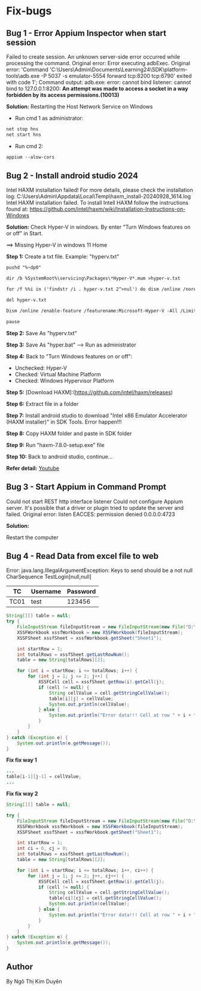 # Fix-bugs

## Bug 1 - Error Appium Inspector when start session
Failed to create session. An unknown server-side error occurred while processing the command. Original error: Error executing adbExec. Original error: 'Command 'C:\\Users\\Admin\\Documents\\Learning24\\SDK\\platform-tools\\adb.exe -P 5037 -s emulator-5554 forward tcp\:8200 tcp\:6790' exited with code 1'; Command output: adb.exe: error: cannot bind listener: cannot bind to 127.0.0.1:8200: **An attempt was made to access a socket in a way forbidden by its access permissions.(10013)**

**Solution:** Restarting the Host Network Service on Windows

- Run cmd 1 as administrator:

```txt
net stop hns
net start hns
```

- Run cmd 2:

```txt
appium --alow-cors
```

## Bug 2 - Install android studio 2024
Intel HAXM installation failed!
For more details, please check the installation log: C:\Users\Admin\Appdata\Local\Temp\haxm_install-20240928_1614.log
Intel HAXM installation failed. To install Intell HAXM follow the instructions found at: https://github.com/intel/haxm/wiki/Installation-Instructions-on-Windows

**Solution:**
Check Hyper-V in windows. By enter "Turn Windows features on or off" in Start. 

==> Missing Hyper-V in windows 11 Home

**Step 1:** Create a txt file. Example: "hyperv.txt"

```txt
pushd "%~dp0"

dir /b %SystemRoot%\servicing\Packages\*Hyper-V*.mum >hyper-v.txt

for /f %%i in ('findstr /i . hyper-v.txt 2^>nul') do dism /online /norestart /add-package:"%SystemRoot%\servicing\Packages\%%i"

del hyper-v.txt

Dism /online /enable-feature /featurename:Microsoft-Hyper-V -All /LimitAccess /ALL

pause
```
**Step 2:** Save As "hyperv.txt" 

**Step 3:** Save As "hyper.bat" --> Run as administrator

**Step 4:**
Back to "Turn Windows features on or off":
- Unchecked: Hyper-V
- Checked: Virtual Machine Platform
- Checked: Windows Hypervisor Platform

**Step 5:** [Download HAXM]:(https://github.com/intel/haxm/releases)

**Step 6:** Extract file in a folder

**Step 7:** Install android studio to download "Intel x86 Emulator Accelerator (HAXM installer)" in SDK Tools. Error happen!!!

**Step 8:** Copy HAXM folder and paste in SDK folder

**Step 9:** Run "haxm-7.8.0-setup.exe" file

**Step 10:** Back to android studio, continue...

**Refer detail:** [Youtube](https://www.youtube.com/watch?v=EwbNr_rmcwI)

## Bug 3 - Start Appium in Command Prompt
Could not start REST http interface listener
Could not configure Appium server. It's possible that a driver or plugin tried to update the server and failed. Original error: listen EACCES: permission denied 0.0.0.0:4723

**Solution:**

Restart the computer 

## Bug 4 - Read Data from excel file to web
Error: java.lang.IllegalArgumentException: Keys to send should be a not null CharSequence
TestLogin[null,null]

| TC  | Username  | Password |
|-----|-----------|----------|
|TC01 |  test     |  123456  |

```java
String[][] table = null;
try {
    FileInputStream fileInputStream = new FileInputStream(new File("D:\\login.xlsx"));
    XSSFWorkbook xssfWorkbook = new XSSFWorkbook(fileInputStream);
    XSSFSheet xssfSheet = xssfWorkbook.getSheet("Sheet1");

    int startRow = 1;
    int totalRows = xssfSheet.getLastRowNum();
    table = new String[totalRows][2];

    for (int i = startRow; i <= totalRows; i++) {
        for (int j = 1; j <= 2; j++) {
            XSSFCell cell = xssfSheet.getRow(i).getCell(j);
            if (cell != null) {
                String cellValue = cell.getStringCellValue();
                table[i][j] = cellValue;
                System.out.println(cellValue);
            } else {
                System.out.println("Error data!!! Cell at row " + i + ", column " + j + " is null.");
            }
        }
    }
} catch (Exception e) {
    System.out.println(e.getMessage());
}
```

**Fix fix way 1**
```java
...
table[i-1][j-1] = cellValue;
...
```

**Fix fix way 2**
```java
String[][] table = null;

try {
    FileInputStream fileInputStream = new FileInputStream(new File("D:\\test.xlsx"));
    XSSFWorkbook xssfWorkbook = new XSSFWorkbook(fileInputStream);
    XSSFSheet xssfSheet = xssfWorkbook.getSheet("Sheet1");

    int startRow = 1;
    int ci = 0, cj = 0;
    int totalRows = xssfSheet.getLastRowNum();
    table = new String[totalRows][2];

    for (int i = startRow; i <= totalRows; i++, ci++) {
        for (int j = 1; j <= 2; j++, cj++) {
            XSSFCell cell = xssfSheet.getRow(i).getCell(j);
            if (cell != null) {
                String cellValue = cell.getStringCellValue();
                table[ci][cj] = cell.getStringCellValue();
                System.out.println(cellValue);
            } else {
                System.out.println("Error data!!! Cell at row " + i + ", column " + j + " is null.");
            }
        }
    }
} catch (Exception e) {
    System.out.println(e.getMessage());
}
```

## Author
By Ngô Thị Kim Duyên
